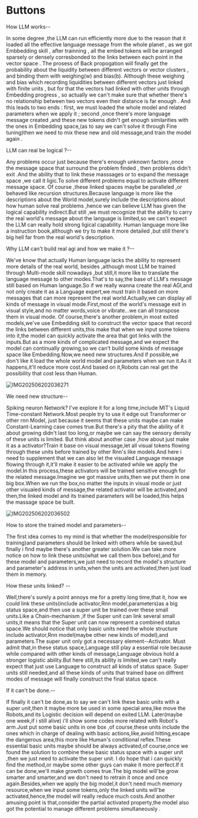 # Buttons
How LLM works--

In some degree ,the LLM can run efficiently more due to the reason that it loaded all the effective language message from the whole planet , as we got Embbedding skill , after trainning , all the embed tokens will be arranged sparsely or densely corresbonded to the links between each point in the vector space . The prosess of Back propogation will finally get the probability about the liquidity between different vectors or vector clusters , and binding them with weighing(w) and bias(b). Although these weighing and bias which recording liquidities between different vectors just linked with finite units , but for that the vectors had linked with other units through Embedding progress , so actually we can't make sure that whether there's no relationship between two vectors even their distance is far enough . And this leads to two ends : first, we must loaded the whole model and related parameters when we apply it ; second ,once there's more language message created ,and these new tokens didn't get enough similarities with the ones in Embedding space,(as to say we can't solve it through Fine tuning)then we need to mix these new and old message,and train the model again .

LLM can real be logical ?--

Any problems occur just because there's enough unknown factors ,once the message space that surround the problem finded , then problems didn't exit .And the ability that to link these masssages or to expand the message space ,we call it ligic.To solve different problems equal to activate different message space. Of course ,these linked spaces maybe be paralleled ,or behaved like recursion structures.Because language is more like the descriptions about the World model,surely include the descriptions about how human solve real problems ,hence we can believe LLM has given the logical capability indirect.But still ,we must recognize that the ability to carry the real world's message about the language is limited,so we can't expect the LLM can really hold strong ligical capability. Human language more like a instruction book,although we try to make it more detailed ,but still there's big hell far from the real world's description.

Why LLM can't build real agi and how we make it ?--

We've know that actually Human language lacks the ability to represent more details of the real world, besides ,although most LLM be trained through Multi-mode skill nowadays ,but still,it more like to translate the language message to other modes.That's to say,the base of LLM's message still based on Human language.So if we really wanna create the real AGI,and not only create it as a Language expert,we must train it based on more messages that can more represent the real world.Actually,we can display all kinds of message in visual mode.First,most of the world's message exit in visual style,and no matter words,voice or vibrate...we can all transpose them in visual mode.
Of course,there's another problem,in most exited models,we've use Embedding skill to construct the vector space that record the links between different units,this make that when we input some tokens into it,the model can quickly activate the area that got links with the inputs.But as a more kinds of complicated message,and we expect the model can continually growing,so we can't build some kinds of message space like Embedding.Now,we need new structures.And if possible,we don't like it load the whole world model and parameters when we run it.As it happens,it'll reduce more cost.And based on it,Robots can real get the possibility that cost less than Human.

![IMG202506202036271](https://github.com/user-attachments/assets/4cd4fccd-e9f0-49a1-ab1f-3d820034ad9a)


We need new structure--

Spiking neuron Network? I've explore it for a long time,include MIT's Liquid Time-constant Network.Most people try to use it edge out Transformer or other rnn Model, just because it seems that these units maybe can make Constant-Learning case comes true.But there's a pity that the ability of it about growing didn't last too long,or maybe we can say the sensory density of these units is limited.
But think about another case ,how about just make it as a activator?Train it base on visual message,let all visual tokens flowing through these units before trained by other Rnn's like models.And here i need to supplement that we can also let the visualed Language message flowing through it,it'll make it easier to be activated while we apply the model.In this process,these activators will be trained sensitive enough for the related message.Imagine we got massive units,then we put them in one big box.When we run the box,no matter the inputs in visual mode or just other visualed kinds of message,the related activator will be activated,and then,the linked model and its trained parameters will be loaded,this helps the massage space be built.

![IMG202506202036502](https://github.com/user-attachments/assets/af35d388-ff10-4405-84a5-16897e7cfda6)


How to store the trained model and parameters--

The first idea comes to my mind is that whether the model(responsible for training)and parameters should be linked with others while be saved,but finally i find maybe there's another greater solution.We can take more notice on how to link these units(what we call them box before),and for these model and parameters,we just need to record the model's structure and parameter's address in units,when the units are activated,then just load them in memory.

How these units linked? --

Well,there's surely a point annoys me for a pretty long time,that it, how we could link these units(include activator,Rnn model,parameters)as a big status space,and then use a super unit be trained over these small units.Like a Chain-mechanism ,if the Super unit can link several small units,it means that the Super unit can now represent a combined status space.We should notice that only basic units need the whole structure include activator,Rnn model(maybe other new kinds of model),and parameters.The super unit only got a necessary element--Activator.
Must admit that,in these status space,Language still play a essential role because while compared with other kinds of message,Language obvious hold a  stronger logistic ability.But here still,its ability is limited,we can't really expect that just use Language to construct all kinds of status space. Super units still needed,and all these kinds of units that trained base on diffrent modes of message will finally construct the final status space.

If it can't be done.--

If finally it can't be done,as to say we can't link these basic units with a super unit,then it maybe more be used in some special area,like move the Robots,and its Logistic decision will depend on exited LLM.
Later(maybe one week,if i still alive) i'll show some codes more related with Robot's arm.Just put some basic units in one box ,of course,these units include the ones which in charge of dealing with basic actions,like,avoid hitting,escape the dangerous area,this more like Human's conditional reflex.These essential basic units maybe should be always activated,of course,once we found the solution to combine these basic status space with a super unit ,then we just need to activate the super unit.
I do hope that i can quickly find the method,or maybe some other guys can make it more perfect.If it can be done,we'll make growth comes true.The big model will'be grow smarter and smarter,and we don't need to retrain it once and once again.Besides,when we apply the big model,it don't need much memory resource,when we input some tokens,only the linked units will'be activated,hence,the model will really reduce much costs.And another amusing point is that,consider the partial activated property,the model also got the potential to manage different problems simultaneously .





